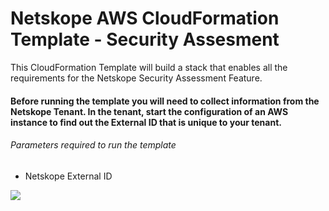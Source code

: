 # Netskope AWS CloudFormation Template - Security Assesment

This CloudFormation Template will build a stack that enables all the requirements for the Netskope Security Assessment Feature.


#### Before running the template you will need to collect information from the Netskope Tenant. In the tenant, start the configuration of an AWS instance to find out the External ID that is unique to your tenant.

###### Parameters required to run the template
* Netskope External ID 



<a href="https://console.aws.amazon.com/cloudformation/home?region=us-east-1#/stacks/new?stackName=Netskope-AWS-CF&templateURL=https://s3.amazonaws.com/netskope-aws/netskope-aws-csa-inventory.yaml">  
   <img src="https://s3.amazonaws.com/cloudformation-examples/cloudformation-launch-stack.png"/></a>
